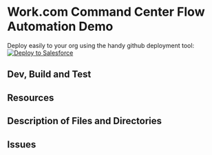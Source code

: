 # Work.com Command Center Flow Automation Demo

Deploy easily to your org using the handy github deployment tool:
<a href="https://githubsfdeploy.herokuapp.com?owner=sbutterfield&repo=wkcc-ext-sampleTaskFlow">
  <img alt="Deploy to Salesforce"
       src="https://raw.githubusercontent.com/afawcett/githubsfdeploy/master/deploy.png">
</a>

## Dev, Build and Test

## Resources

## Description of Files and Directories

## Issues
